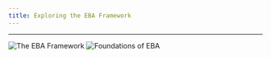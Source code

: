 ```yaml
---
title: Exploring the EBA Framework
---
```

------------------------------------------------------------------

<img src="{{site.baseurl}}/images/EBAFramework.png" alt="The EBA Framework">

<img src="{{site.baseurl}}/images/EBAFoundation.png" alt="Foundations of EBA">

